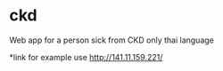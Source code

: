 # ckd
Web app for a person sick from CKD
only thai language

*link for example use
http://141.11.159.221/
